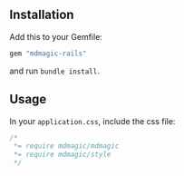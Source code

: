## Installation

Add this to your Gemfile:

```ruby
gem "mdmagic-rails"
```

and run `bundle install`.

## Usage

In your `application.css`, include the css file:

```css
/*
 *= require mdmagic/mdmagic
 *= require mdmagic/style
 */
```
